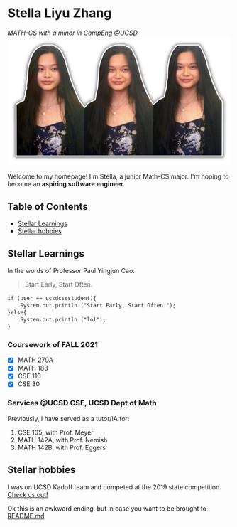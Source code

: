# Stella Liyu Zhang
_MATH-CS with a minor in CompEng @UCSD_
![This is an image](/Images/profile.png)

Welcome to my homepage! I'm Stella, a junior Math-CS major. I'm hoping to become an **aspiring software engineer**.

## Table of Contents
  - [Stellar Learnings](#stellar-learnings)
  - [Stellar hobbies](#stellar-hobbies)
  
## Stellar Learnings

In the words of Professor Paul Yingjun Cao:

> Start Early, Start Often.

```
if (user == ucsdcsestudent){
    System.out.println ("Start Early, Start Often.");
}else{
    System.out.println ("lol");
}
```
### Coursework of FALL 2021
- [x] MATH 270A
- [x] MATH 188
- [x] CSE 110
- [x] CSE 30

### Services @UCSD CSE, UCSD Dept of Math
Previously, I have served as a tutor/IA for:
1. CSE 105, with Prof. Meyer
2. MATH 142A, with Prof. Nemish
3. MATH 142B, with Prof. Eggers

## Stellar hobbies
I was on UCSD Kadoff team and competed at the 2019 state competition. [Check us out!](https://www.youtube.com/watch?v=F1QF7Llm9R4&ab_channel=SCKCSAChongdae)

Ok this is an awkward ending, but in case you want to be brought to [README.md](README.md)